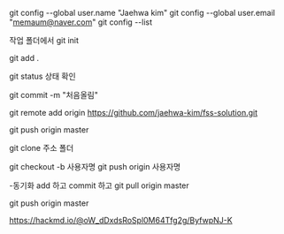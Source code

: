 git config --global user.name "Jaehwa kim"
git config --global user.email "memaum@naver.com"
git config --list

작업 폴더에서 
git init

git add .

git status 상태 확인

git commit -m "처음올림"

git remote add origin https://github.com/jaehwa-kim/fss-solution.git

git push origin master 

git clone 주소 폴더

git checkout -b 사용자명
git push origin 사용자명


-동기화
add 하고
commit 하고
git pull origin master

git push origin master 

https://hackmd.io/@oW_dDxdsRoSpl0M64Tfg2g/ByfwpNJ-K